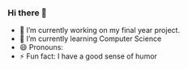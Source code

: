 ### Hi there 👋

<!--
**thapapt/thapapt** is a ✨ _special_ ✨ repository because its `README.md` (this file) appears on your GitHub profile.
-->

- 🔭 I’m currently working on my final year project.
- 🌱 I’m currently learning Computer Science
- 😄 Pronouns:
- ⚡ Fun fact: I have a good sense of humor

